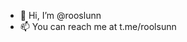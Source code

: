 - 👋 Hi, I’m @rooslunn
- 📫 You can reach me at t.me/roolsunn

<!---
rooslunn/rooslunn is a ✨ special ✨ repository because its `README.md` (this file) appears on your GitHub profile.
You can click the Preview link to take a look at your changes.
--->
